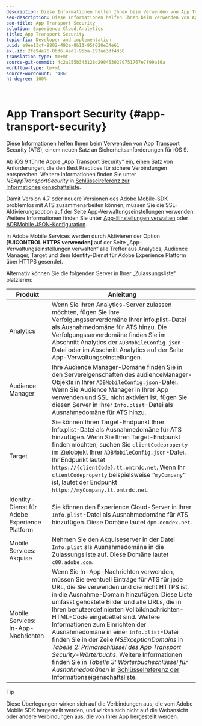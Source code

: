 ```yaml
---
description: Diese Informationen helfen Ihnen beim Verwenden von App Transport Security (ATS), einem neuen Satz an Sicherheitsanforderungen für iOS 9.
seo-description: Diese Informationen helfen Ihnen beim Verwenden von App Transport Security (ATS), einem neuen Satz an Sicherheitsanforderungen für iOS 9.
seo-title: App Transport Security
solution: Experience Cloud,Analytics
title: App Transport Security
topic-fix: Developer and implementation
uuid: e9ee13cf-9802-492e-8b11-95f028e34e61
exl-id: 2fe94e76-06d6-4ad1-95ba-193ae3df4d58
translation-type: tm+mt
source-git-commit: 4c2a255b343128d2904530279751767e7f99a10a
workflow-type: tm+mt
source-wordcount: '486'
ht-degree: 100%

---
```


# App Transport Security {#app-transport-security}

Diese Informationen helfen Ihnen beim Verwenden von App Transport Security (ATS), einem neuen Satz an Sicherheitsanforderungen für iOS 9.

Ab iOS 9 führte Apple „App Transport Security“ ein, einen Satz von Anforderungen, die den Best Practices für sichere Verbindungen entsprechen. Weitere Informationen finden Sie unter *NSAppTransportSecurity* in [Schlüsselreferenz zur Informationseigenschaftsliste](https://developer.apple.com/library/prerelease/ios/technotes/App-Transport-Security-Technote/).

Damit Version 4.7 oder neuere Versionen des Adobe Mobile-SDK problemlos mit ATS zusammenarbeiten können, müssen Sie die SSL-Aktivierungsoption auf der Seite App-Verwaltungseinstellungen verwenden. Weitere Informationen finden Sie unter [App-Einstellungen verwalten](/help/using/c-manage-app-settings/c-manage-app-settings.md) oder [ADBMobile JSON-Konfiguration](/help/ios/configuration/json-config/json-config.md).

In Adobe Mobile Services werden durch Aktivieren der Option **[!UICONTROL HTTPS verwenden]** auf der Seite „App-Verwaltungseinstellungen verwalten“ alle Treffer aus Analytics, Audience Manager, Target und dem Identity-Dienst für Adobe Experience Platform über HTTPS gesendet.

Alternativ können Sie die folgenden Server in Ihrer „Zulassungsliste“ platzieren:

| Produkt | Anleitung |
|--- |--- |
| Analytics | Wenn Sie Ihren Analytics-Server zulassen möchten, fügen Sie Ihre Verfolgungsserverdomäne Ihrer info.plist-Datei als Ausnahmedomäne für ATS hinzu.  Die Verfolgungsserverdomäne finden Sie im Abschnitt Analytics der `ADBMobileConfig.json`-Datei oder im Abschnitt Analytics auf der Seite App-Verwaltungseinstellungen. |
| Audience Manager | Ihre Audience Manager-Domäne finden Sie in den Servereigenschaften des audienceManager-Objekts in Ihrer `ADBMobileConfig.json`-Datei.  Wenn Sie Audience Manager in Ihrer App verwenden und SSL nicht aktiviert ist, fügen Sie diesen Server in Ihrer `Info.plist`-Datei als Ausnahmedomäne für ATS hinzu. |
| Target | Sie können Ihren Target-Endpunkt Ihrer Info.plist-Datei als Ausnahmedomäne für ATS hinzufügen.  Wenn Sie Ihren Target-Endpunkt finden möchten, suchen Sie `clientCodeproperty` im Zielobjekt Ihrer `ADBMobileConfig.json`-Datei. Ihr Endpunkt lautet `https://{clientCode}.tt.omtrdc.net`.  Wenn Ihr `clientCodeproperty` beispielsweise `“myCompany”` ist, lautet der Endpunkt `https://myCompany.tt.omtrdc.net`. |
| Identity-Dienst für Adobe Experience Platform | Sie können den Experience Cloud-Server in Ihrer `Info.plist`-Datei als Ausnahmedomäne für ATS hinzufügen. Diese Domäne lautet `dpm.demdex.net`. |
| Mobile Services: Akquise | Nehmen Sie den Akquiseserver in der Datei `Info.plist` als Ausnahmedomäne in die Zulassungsliste auf. Diese Domäne lautet `c00.adobe.com`. |
| Mobile Services: In-App-Nachrichten | Wenn Sie In-App-Nachrichten verwenden, müssen Sie eventuell Einträge für ATS für jede URL, die Sie verwenden und die nicht HTTPS ist, in die Ausnahme-Domain hinzufügen. Diese Liste umfasst gehostete Bilder und alle URLs, die in Ihren benutzerdefinierten Vollbildnachrichten-HTML-Code eingebettet sind.  Weitere Informationen zum Einrichten der Ausnahmedomäne in einer `info.plist`-Datei finden Sie in der Zeile *NSExceptionDomains* in *Tabelle 2: Primärschlüssel des App Transport Security-Wörterbuchs*. Weitere Informationen finden Sie in *Tabelle 3: Wörterbuchschlüssel für Ausnahmedomänen* in [Schlüsselreferenz der Informationseigenschaftsliste](https://developer.apple.com/library/prerelease/ios/technotes/App-Transport-Security-Technote/). |

>[!TIP]
>
>Diese Überlegungen wirken sich auf die Verbindungen aus, die vom Adobe Mobile SDK hergestellt werden, und wirken sich nicht auf die Webansicht oder andere Verbindungen aus, die von Ihrer App hergestellt werden.
